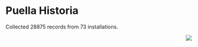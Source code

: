 # Puella Historia

Collected 28875 records from 73 installations.

<p align="right"><img src="https://xn--80aalyho.xn--p1ai/magireco/NAgitan/img/kagome.png" /></p>
